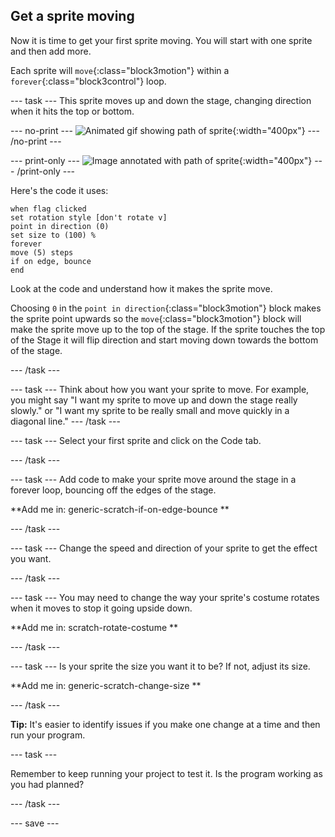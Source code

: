 ## Get a sprite moving
Now it is time to get your first sprite moving. You will start with one sprite and then add more. 

Each sprite will `move`{:class="block3motion"} within a `forever`{:class="block3control"} loop. 

--- task ---
This sprite moves up and down the stage, changing direction when it hits the top or bottom. 

--- no-print ---
![Animated gif showing path of sprite](images/moving-up-down.gif){:width="400px"}
--- /no-print ---

--- print-only ---
![Image annotated with path of sprite](images/moving-up-down.png){:width="400px"}
--- /print-only ---

Here's the code it uses:

```blocks3
when flag clicked
set rotation style [don't rotate v]
point in direction (0)
set size to (100) %
forever
move (5) steps
if on edge, bounce
end
```

Look at the code and understand how it makes the sprite move.

Choosing `0` in the `point in direction`{:class="block3motion"} block makes the sprite point upwards so the `move`{:class="block3motion"} block will make the sprite move up to the top of the stage. If the sprite touches the top of the Stage it will flip direction and start moving down towards the bottom of the stage. 

--- /task ---

--- task ---
Think about how you want your sprite to move. For example, you might say "I want my sprite to move up and down the stage really slowly." or "I want my sprite to be really small and move quickly in a diagonal line."
--- /task ---

--- task ---
Select your first sprite and click on the Code tab. 

--- /task ---

--- task ---
Add code to make your sprite move around the stage in a forever loop, bouncing off the edges of the stage. 

**Add me in: generic-scratch-if-on-edge-bounce **

--- /task ---

--- task ---
Change the speed and direction of your sprite to get the effect you want. 

--- /task ---

--- task ---
You may need to change the way your sprite's costume rotates when it moves to stop it going upside down.

**Add me in: scratch-rotate-costume **

--- /task ---

--- task ---
Is your sprite the size you want it to be? If not, adjust its size.

**Add me in: generic-scratch-change-size **

--- /task ---

**Tip:** It's easier to identify issues if you make one change at a time and then run your program. 

--- task ---

Remember to keep running your project to test it. Is the program working as you had planned?

--- /task ---

--- save ---
